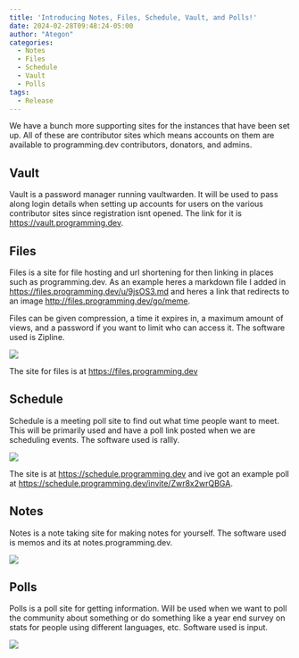 ```yaml
---
title: 'Introducing Notes, Files, Schedule, Vault, and Polls!'
date: 2024-02-28T09:48:24-05:00
author: "Ategon"
categories:
  - Notes
  - Files
  - Schedule
  - Vault
  - Polls
tags:
  - Release
---
```


We have a bunch more supporting sites for the instances that have been set up. All of these are contributor sites which means accounts on them are available to programming.dev contributors, donators, and admins.

## Vault

Vault is a password manager running vaultwarden. It will be used to pass along login details when setting up accounts for users on the various contributor sites since registration isnt opened. The link for it is https://vault.programming.dev.

## Files

Files is a site for file hosting and url shortening for then linking in places such as programming.dev. As an example heres a markdown file I added in https://files.programming.dev/u/9jsOS3.md and heres a link that redirects to an image http://files.programming.dev/go/meme.

Files can be given compression, a time it expires in, a maximum amount of views, and a password if you want to limit who can access it. The software used is Zipline.

![](/zipline.png)

The site for files is at https://files.programming.dev

## Schedule

Schedule is a meeting poll site to find out what time people want to meet. This will be primarily used and have a poll link posted when we are scheduling events. The software used is rallly.

![](/rallly.png)

The site is at https://schedule.programming.dev and ive got an example poll at https://schedule.programming.dev/invite/Zwr8x2wrQBGA.

## Notes

Notes is a note taking site for making notes for yourself. The software used is memos and its at notes.programming.dev.

![](/memos.png)

## Polls

Polls is a poll site for getting information. Will be used when we want to poll the community about something or do something like a year end survey on stats for people using different languages, etc. Software used is input.

![](/polls.png)